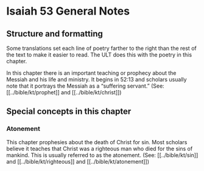 # Isaiah 53 General Notes
## Structure and formatting

Some translations set each line of poetry farther to the right than the rest of the text to make it easier to read. The ULT does this with the poetry in this chapter.

In this chapter there is an important teaching or prophecy about the Messiah and his life and ministry. It begins in 52:13 and scholars usually note that it portrays the Messiah as a “suffering servant.” (See: [[../bible/kt/prophet]] and [[../bible/kt/christ]])

## Special concepts in this chapter

### Atonement
This chapter prophesies about the death of Christ for sin. Most scholars believe it teaches that Christ was a righteous man who died for the sins of mankind. This is usually referred to as the atonement. (See: [[../bible/kt/sin]] and [[../bible/kt/righteous]] and [[../bible/kt/atonement]])